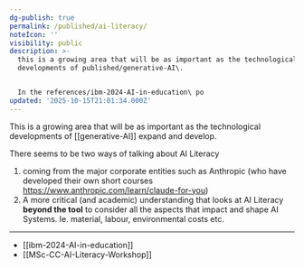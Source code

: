 ```yaml
---
dg-publish: true
permalink: /published/ai-literacy/
noteIcon: ''
visibility: public
description: >-
  this is a growing area that will be as important as the technological
  developments of published/generative-AI\. 


  In the references/ibm-2024-AI-in-education\ po
updated: '2025-10-15T21:01:34.000Z'
---
```

This is a growing area that will be as important as the technological developments of [[generative-AI]] expand and develop.

There seems to be two ways of talking about AI Literacy
1. coming from the major corporate entities such as Anthropic (who have developed their own short courses <https://www.anthropic.com/learn/claude-for-you>)
2. A more critical (and academic) understanding that looks at AI Literacy **beyond the tool** to consider all the aspects that impact and shape AI Systems. Ie. material, labour, environmental costs etc.
---
- [[ibm-2024-AI-in-education]]
- [[MSc-CC-AI-Literacy-Workshop]]
